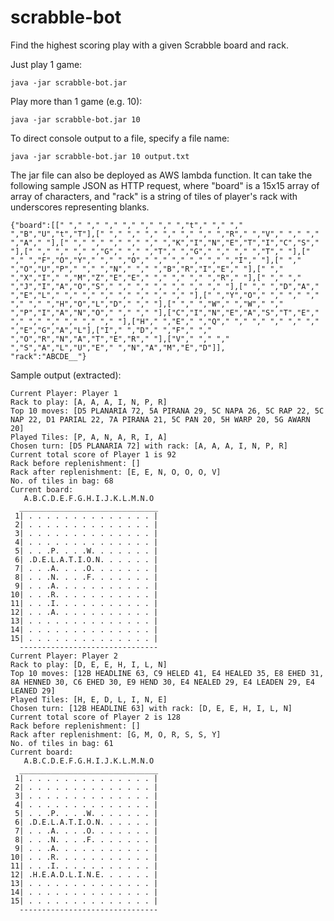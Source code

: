 # scrabble-bot

Find the highest scoring play with a given Scrabble board and rack.

Just play 1 game:

    java -jar scrabble-bot.jar

Play more than 1 game (e.g. 10):

    java -jar scrabble-bot.jar 10

To direct console output to a file, specify a file name:

    java -jar scrabble-bot.jar 10 output.txt

The jar file can also be deployed as AWS lambda function.
It can take the following sample JSON as HTTP request, where "board" is a 15x15 array of array of characters, and "rack" is a string of tiles of player's rack with underscores representing blanks.

    {"board":[[" "," "," "," "," "," "," ","t"," "," "," ","B","U","t","T"],[" "," "," "," "," "," "," ","R"," ","V"," "," "," ","A"," "],[" "," "," "," "," "," ","K","I","N","E","T","I","C","S"," "],[" "," "," "," ","G"," "," ","T"," ","G"," "," "," ","T"," "],[" "," ","F","O","Y"," "," ","O"," "," "," "," "," ","I"," "],[" "," ","O","U","P"," "," ","N"," "," ","B","R","I","E"," "],[" "," ","X","I"," ","M","Z","E","E"," "," "," "," ","R"," "],[" "," "," ","J","I","A","O","S"," "," "," "," "," "," "," "],[" "," ","D","A"," ","E","L"," "," "," "," "," "," "," "," "],[" ","Y","O"," "," "," "," "," "," ","H","O","L","D"," "," "],[" "," ","W"," ","W"," "," ","P","I","A","N","O"," "," "," "],["C","I","N","E","A","S","T","E"," "," "," "," "," "," "," "],["H"," ","E"," ","Q"," "," "," "," "," "," ","E","G","A","L"],["I"," ","D"," ","F"," "," ","O","R","N","A","T","E","R"," "],["V"," "," "," ","S","A","L","U","E"," ","N","A","M","E","D"]],
    "rack":"ABCDE__"}


Sample output (extracted):

    Current Player: Player 1
    Rack to play: [A, A, A, I, N, P, R]
    Top 10 moves: [D5 PLANARIA 72, 5A PIRANA 29, 5C NAPA 26, 5C RAP 22, 5C NAP 22, D1 PARIAL 22, 7A PIRANA 21, 5C PAN 20, 5H WARP 20, 5G AWARN 20]
    Played Tiles: [P, A, N, A, R, I, A]
    Chosen turn: [D5 PLANARIA 72] with rack: [A, A, A, I, N, P, R]
    Current total score of Player 1 is 92
    Rack before replenishment: []
    Rack after replenishment: [E, E, N, O, O, O, V]
    No. of tiles in bag: 68
    Current board:
       A.B.C.D.E.F.G.H.I.J.K.L.M.N.O
      _______________________________
     1| . . . . . . . . . . . . . . |
     2| . . . . . . . . . . . . . . |
     3| . . . . . . . . . . . . . . |
     4| . . . . . . . . . . . . . . |
     5| . . .P. . . .W. . . . . . . |
     6| .D.E.L.A.T.I.O.N. . . . . . |
     7| . . .A. . . .O. . . . . . . |
     8| . . .N. . . .F. . . . . . . |
     9| . . .A. . . . . . . . . . . |
    10| . . .R. . . . . . . . . . . |
    11| . . .I. . . . . . . . . . . |
    12| . . .A. . . . . . . . . . . |
    13| . . . . . . . . . . . . . . |
    14| . . . . . . . . . . . . . . |
    15| . . . . . . . . . . . . . . |
      -------------------------------
    Current Player: Player 2
    Rack to play: [D, E, E, H, I, L, N]
    Top 10 moves: [12B HEADLINE 63, C9 HELED 41, E4 HEALED 35, E8 EHED 31, 8A HENNED 30, C6 EHED 30, E9 HEND 30, E4 NEALED 29, E4 LEADEN 29, E4 LEANED 29]
    Played Tiles: [H, E, D, L, I, N, E]
    Chosen turn: [12B HEADLINE 63] with rack: [D, E, E, H, I, L, N]
    Current total score of Player 2 is 128
    Rack before replenishment: []
    Rack after replenishment: [G, M, O, R, S, S, Y]
    No. of tiles in bag: 61
    Current board:
       A.B.C.D.E.F.G.H.I.J.K.L.M.N.O
      _______________________________
     1| . . . . . . . . . . . . . . |
     2| . . . . . . . . . . . . . . |
     3| . . . . . . . . . . . . . . |
     4| . . . . . . . . . . . . . . |
     5| . . .P. . . .W. . . . . . . |
     6| .D.E.L.A.T.I.O.N. . . . . . |
     7| . . .A. . . .O. . . . . . . |
     8| . . .N. . . .F. . . . . . . |
     9| . . .A. . . . . . . . . . . |
    10| . . .R. . . . . . . . . . . |
    11| . . .I. . . . . . . . . . . |
    12| .H.E.A.D.L.I.N.E. . . . . . |
    13| . . . . . . . . . . . . . . |
    14| . . . . . . . . . . . . . . |
    15| . . . . . . . . . . . . . . |
      -------------------------------

